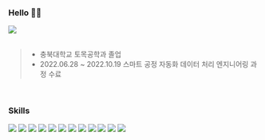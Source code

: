 ### Hello 🙋‍♂️
<a href="https://www.instagram.com/y0.0ns/">
  <img src="https://img.shields.io/badge/insta-gray?style=flat&logo=instagram&logoColor=white">
</a>
<br/>
<br/>


>* 충북대학교 토목공학과 졸업
>* 2022.06.28 ~ 2022.10.19 스마트 공정 자동화 데이터 처리 엔지니어링 과정 수료

<br/>

### Skills
<div>
  <img src="https://img.shields.io/badge/Java-gray">
  <img src="https://img.shields.io/badge/Srping-gray?logo=spring">
  <img src="https://img.shields.io/badge/Node.js-gray?logo=nodedotjs">
  <img src="https://img.shields.io/badge/Oracle DBMS-gray?logo=oracle&logoColor=red">
  <img src="https://img.shields.io/badge/HTML-gray?logo=html5">
  <img src="https://img.shields.io/badge/CSS-gray?logo=css3&logoColor=blue">
  <img src="https://img.shields.io/badge/Javascript-gray?logo=javascript">
  <img src="https://img.shields.io/badge/React-gray?logo=react">
  <img src="https://img.shields.io/badge/JQuery-gray?logo=jquery&logoColor=blue">
  <img src="https://img.shields.io/badge/Axios-gray?logo=axios&logoColor=purple">
  <img src="https://img.shields.io/badge/Sass-gray?logo=sass">
  <img src="https://img.shields.io/badge/git-gray?logo=git"> 
</div>
 





